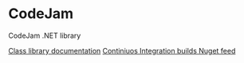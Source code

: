 # CodeJam
CodeJam .NET library

[Class library documentation](https://github.com/rsdn/CodeJam/wiki/DocHome)
[Continiuos Integration builds Nuget feed](https://ci.appveyor.com/project/andrewvk/codejam)
